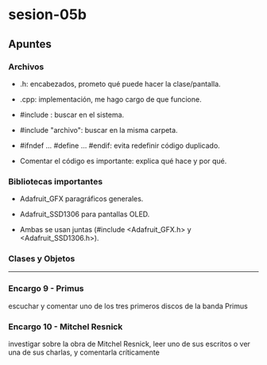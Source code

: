 # sesion-05b

## Apuntes 

### Archivos

- .h: encabezados, prometo qué puede hacer la clase/pantalla.

- .cpp: implementación, me hago cargo de que funcione.

- #include <archivo>: buscar en el sistema.

- #include "archivo": buscar en la misma carpeta.

- #ifndef … #define … #endif: evita redefinir código duplicado.

- Comentar el código es importante: explica qué hace y por qué.
 
### Bibliotecas importantes

- Adafruit_GFX paragráficos generales.
  
- Adafruit_SSD1306 para pantallas OLED.

- Ambas se usan juntas (#include <Adafruit_GFX.h> y <Adafruit_SSD1306.h>).

### Clases y Objetos

----------

### Encargo 9 - Primus

escuchar y comentar uno de los tres primeros discos de la banda Primus


### Encargo 10 - Mitchel Resnick 

investigar sobre la obra de Mitchel Resnick, leer uno de sus escritos o ver una de sus charlas, y comentarla críticamente

